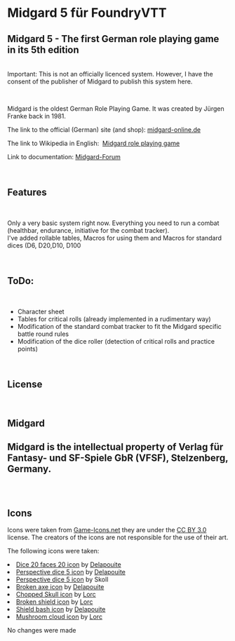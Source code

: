 # Midgard 5 für FoundryVTT
<h2>Midgard 5 - The first German role playing game in its 5th edition &nbsp;</h2>
<p><br />Important: This is not an officially licenced system. However, I have the consent of the publisher of Midgard to publish this system here.</p>
<p>&nbsp;</p>
<p>Midgard is the oldest German Role Playing Game. It was created by J&uuml;rgen Franke back in 1981.&nbsp;</p>
<p>The link to the official (German) site (and shop): <a href="https://midgard-online.de/startseite.html">midgard-online.de</a></p>
<p>The link to Wikipedia in English:&nbsp; <a href="https://en.wikipedia.org/wiki/Midgard_(role-playing_game)">Midgard role playing game</a></p>
<p>Link to documentation: <a href="https://www.midgard-forum.de/forum/articles.html/formblaetter_datenblaetter_spielhilfen/midgard-als-system-für-foundryvtt-r1754/">Midgard-Forum</a></p>
<p>&nbsp;</p>
<h2>Features</h2>
<p>&nbsp;</p>
<p>Only a very basic system right now. Everything you need to run a combat (healthbar, endurance, initiative for the combat tracker).<br/>I've added rollable tables, Macros for using them and Macros for standard dices (D6, D20,D10, D100</p>
<p>&nbsp;</p>
<h2>ToDo:</h2>
<p>&nbsp;</p>
<ul>
<li>Character sheet</li>
<li>Tables for critical rolls (already implemented in a rudimentary way)</li>
<li>Modification of the standard combat tracker to fit the Midgard specific battle round rules</li>
<li>Modification of the dice roller (detection of critical rolls and practice points)</li>
</ul>
<p>&nbsp;</p>
<h2>License</h2>
<br/>
<h2>Midgard<h2>
<p>Midgard is the intellectual property of Verlag f&uuml;r Fantasy- und SF-Spiele GbR (VFSF), Stelzenberg, Germany.</p>
<br/>
<h2>Icons</h2>
<p>Icons were taken from <a href="https://game-icons.net/">Game-Icons.net</a> they are under the <a href="https://creativecommons.org/licenses/by/3.0/">CC BY 3.0</a> license. The creators of the icons are not responsible for the use of their art.<p>
<p>The following icons were taken:</p>
<li><a href="https://game-icons.net/1x1/delapouite/dice-twenty-faces-twenty.html">Dice 20 faces 20 icon</a> by <a href="https://delapouite.com/">Delapouite</a></li>
<li><a href="https://game-icons.net/1x1/delapouite/perspective-dice-five.html">Perspective dice 5 icon</a> by <a href="https://delapouite.com/">Delapouite</a></li>
<li><a href="https://game-icons.net/1x1/skoll/d10.html">Perspective dice 5 icon</a> by Skoll</li>
<li><a href="https://game-icons.net/1x1/delapouite/broken-axe.html">Broken axe icon</a> by <a href="https://delapouite.com/">Delapouite</a></li>
<li><a href="https://game-icons.net/1x1/lorc/chopped-skull.html">Chopped Skull icon</a> by <a href="https://lorcblog.blogspot.com/">Lorc</a></li>
<li><a href="https://game-icons.net/1x1/lorc/broken-shield.html">Broken shield icon</a> by <a href="https://lorcblog.blogspot.com/">Lorc</a></li>
<li><a href="https://game-icons.net/1x1/delapouite/shield-bash.html">Shield bash icon</a> by <a href="https://delapouite.com/">Delapouite</a></li>
<li><a href="https://game-icons.net/1x1/lorc/mushroom-cloud.html">Mushroom cloud icon</a> by <a href="https://lorcblog.blogspot.com/">Lorc</a></li>
<p>No changes were made</p>

